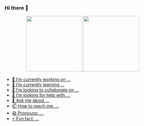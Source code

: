 ### Hi there 👋

<div align="center">
  <a href="https://github.com/wellyngtonF">
  <img height="180em" src="https://github-readme-stats.vercel.app/api?username=wellyngtonF&show_icons=true&theme=dark&include_all_commits=true&count_private=true"/>
  <img height="180em" src="https://github-readme-stats.vercel.app/api/top-langs/?username=wellyngtonF&layout=compact&langs_count=7&theme=dark"/>
</div>

- 🔭 I’m currently working on ...
- 🌱 I’m currently learning ...
- 👯 I’m looking to collaborate on ...
- 🤔 I’m looking for help with ...
- 💬 Ask me about ...
- 📫 How to reach me: ...
- 😄 Pronouns: ...
- ⚡ Fun fact: ...


